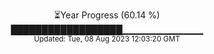 <p align="center">
⏳Year Progress (60.14 %) <br>
██████████████████▁▁▁▁▁▁▁▁▁▁▁▁ <br>
<sub>Updated: Tue, 08 Aug 2023 12:03:20 GMT</sub>
</p>


